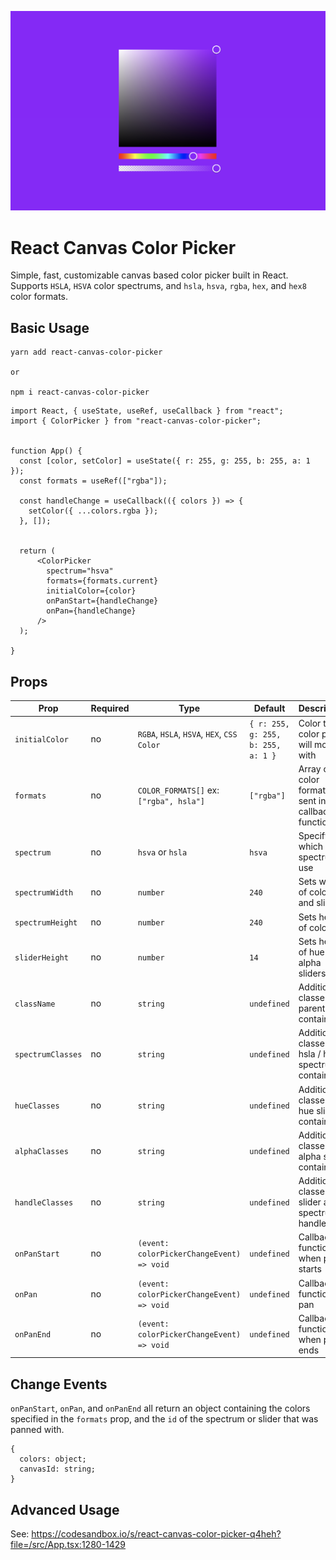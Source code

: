 ![Image of Color Picker](https://github.com/ScottSavarie/react-canvas-color-picker/blob/images/images/colorpicker.png?raw=true)

# React Canvas Color Picker

Simple, fast, customizable canvas based color picker built in React. Supports `HSLA`, `HSVA` color spectrums, and `hsla`, `hsva`, `rgba`, `hex`, and `hex8` color formats.

## Basic Usage

```
yarn add react-canvas-color-picker

or

npm i react-canvas-color-picker

```

```
import React, { useState, useRef, useCallback } from "react";
import { ColorPicker } from "react-canvas-color-picker";


function App() {
  const [color, setColor] = useState({ r: 255, g: 255, b: 255, a: 1 });
  const formats = useRef(["rgba"]);

  const handleChange = useCallback(({ colors }) => {
    setColor({ ...colors.rgba });
  }, []);


  return (
      <ColorPicker
        spectrum="hsva"
        formats={formats.current}
        initialColor={color}
        onPanStart={handleChange}
        onPan={handleChange}
      />
  );

}

```

## Props

| Prop              | Required | Type                                       | Default                            | Description                                           |
| ----------------- | -------- | ------------------------------------------ | ---------------------------------- | ----------------------------------------------------- |
| `initialColor`    | no       | `RGBA`, `HSLA`, `HSVA`, `HEX`, `CSS Color` | `{ r: 255, g: 255, b: 255, a: 1 }` | Color the color picker will mount with                |
| `formats`         | no       | `COLOR_FORMATS[]` ex: `["rgba", hsla"]`    | `["rgba"]`                         | Array of color formats sent in callback functions     |
| `spectrum`        | no       | `hsva` or `hsla`                          | `hsva`                             | Specify which color spectrum to use                   |
| `spectrumWidth`   | no       | `number`                                   | `240`                              | Sets width of color box and sliders                   |
| `spectrumHeight`  | no       | `number`                                   | `240`                              | Sets height of color box                              |
| `sliderHeight`    | no       | `number`                                   | `14`                               | Sets height of hue and alpha sliders                  |
| `className`       | no       | `string`                                   | `undefined`                        | Additional classes for parent container               |
| `spectrumClasses` | no       | `string`                                   | `undefined`                        | Additional classes for hsla / hsva spectrum container |
| `hueClasses`      | no       | `string`                                   | `undefined`                        | Additional classes for hue slider container           |
| `alphaClasses`    | no       | `string`                                   | `undefined`                        | Additional classes for alpha slider container         |
| `handleClasses`   | no       | `string`                                   | `undefined`                        | Additional classes for slider and spectrum handles    |
| `onPanStart`      | no       | `(event: colorPickerChangeEvent) => void`  | `undefined`                        | Callback function when pan starts                     |
| `onPan`           | no       | `(event: colorPickerChangeEvent) => void`  | `undefined`                        | Callback function on pan                              |
| `onPanEnd`        | no       | `(event: colorPickerChangeEvent) => void`  | `undefined`                        | Callback function when pan ends                       |

## Change Events

`onPanStart`, `onPan`, and `onPanEnd` all return an object containing the colors specified in the `formats` prop, and the `id` of the spectrum or slider that was panned with.

```
{
  colors: object;
  canvasId: string;
}
```

## Advanced Usage

See: https://codesandbox.io/s/react-canvas-color-picker-q4heh?file=/src/App.tsx:1280-1429
